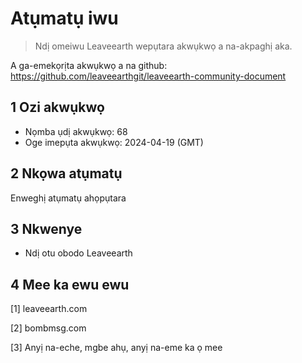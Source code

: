 # Atụmatụ iwu

>Ndị omeiwu Leaveearth wepụtara akwụkwọ a na-akpaghị aka.

A ga-emekọrịta akwụkwọ a na github: https://github.com/leaveearthgit/leaveearth-community-document

## 1 Ozi akwụkwọ

- Nọmba ụdị akwụkwọ: 68
- Oge imepụta akwụkwọ: 2024-04-19 (GMT)

## 2 Nkọwa atụmatụ

Enweghị atụmatụ ahọpụtara

## 3 Nkwenye
* Ndị otu obodo Leaveearth

## 4 Mee ka ewu ewu
[1] leaveearth.com

[2] bombmsg.com

[3] Anyị na-eche, mgbe ahụ, anyị na-eme ka ọ mee